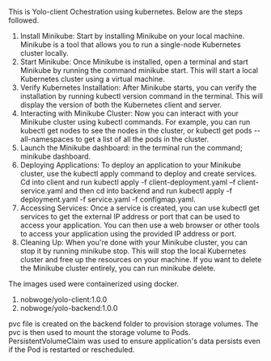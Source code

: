This is Yolo-client Ochestration using kubernetes.
Below are the steps followed.
1.	Install Minikube: Start by installing Minikube on your local machine. Minikube is a tool that allows you to run a single-node Kubernetes cluster locally. 
2.	Start Minikube: Once Minikube is installed, open a terminal and start Minikube by running the command minikube start. This will start a local Kubernetes cluster using a virtual machine.
3.	Verify Kubernetes Installation: After Minikube starts, you can verify the installation by running kubectl version command in the terminal. This will display the version of both the Kubernetes client and server.
4.	Interacting with Minikube Cluster: Now you can interact with your Minikube cluster using kubectl commands. For example, you can run kubectl get nodes to see the nodes in the cluster, or kubectl get pods --all-namespaces to get a list of all the pods in the cluster.
5.	Launch the Minikube dashboard: in the terminal run the command; minikube dashboard.
6.	Deploying Applications: To deploy an application to your Minikube cluster, use the kubectl apply command to deploy and create services. Cd into client and run kubectl apply -f client-deployment.yaml –f client-service.yaml and then cd into backend and run kubectl apply -f deployment.yaml -f service.yaml -f configmap.yaml.
7.	Accessing Services: Once a service is created, you can use kubectl get services to get the external IP address or port that can be used to access your application. You can then use a web browser or other tools to access your application using the provided IP address or port.
8.	Cleaning Up: When you're done with your Minikube cluster, you can stop it by running minikube stop. This will stop the local Kubernetes cluster and free up the resources on your machine. If you want to delete the Minikube cluster entirely, you can run minikube delete.


The images used were containerized using docker.
1. nobwoge/yolo-client:1.0.0
2. nobwoge/yolo-backend:1.0.0

pvc file is created on the backend folder to provision storage volumes.
The pvc is then used to mount the storage volume to Pods.
PersistentVolumeClaim was used to ensure application's data persists even if the Pod is restarted or rescheduled.
